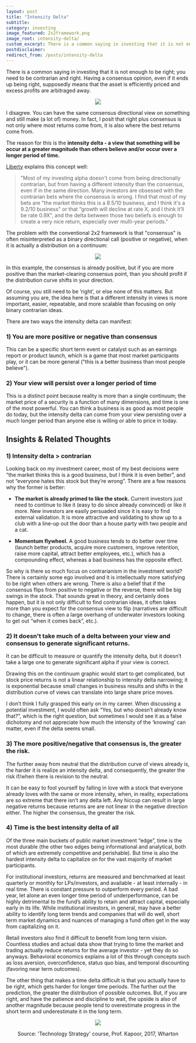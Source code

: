 ```yaml
---
layout: post
title: "Intensity Delta"
subtitle: 
category: investing
image_featured: 2x2framework.png
image_root: intensity-delta/
custom_excerpt: There is a common saying in investing that it is not enough to be right; you need to be contrarian and right. Having a consensus opinion, even if it ends up being right, supposedly means that the asset is efficiently priced and excess profits are arbitraged away.
postdisclaimer: 
redirect_from: /posts/intensity-delta
---
```


There is a common saying in investing that it is not enough to be right; you need to be contrarian and right. Having a consensus opinion, even if it ends up being right, supposedly means that the asset is efficiently priced and excess profits are arbitraged away.

<!--more-->

<center>
<img class="img100" src="{{ site.imageurl }}{{ page.image_root }}2x2framework.png"/>
</center>

I disagree. You can have the same consensus directional view on something and still make (a lot of) money. In fact, I posit that right plus consensus is not only where most returns come from, it is also where the best returns come from.

The reason for this is the **intensity delta - a view that something will be occur at a greater magnitude than others believe and/or occur over a longer period of time.**

[Liberty](https://www.libertyrpf.com/p/173-amazon-hiring-everyone-crowdstrike) explains this concept well:

> "Most of my investing alpha doesn't come from being directionally contrarian, but from having a different intensity than the consensus, even if in the same direction. Many investors are obsessed with the contrarian bets where the consensus is wrong. I find that most of my bets are "the market thinks this is a 8.5/10 business, and I think it's a 9.2/10 business" or that “growth will decline at rate X, and I think it’ll be rate 0.9X”, and the delta between those two beliefs is enough to create a very nice return, especially over multi-year periods."

The problem with the conventional 2x2 framework is that "consensus" is often misinterpreted as a binary directional call (positive or negative), when it is actually a distribution on a continuum:

<center>
<img class="img100" src="{{ site.imageurl }}{{ page.image_root }}continuum.png"/>
</center>

In this example, the consensus is already positive, but if you are more positive than the market-clearing consensus point, than you should profit if the distribution curve shifts in your direction.

Of course, you still need to be ‘right’, or else none of this matters. But assuming you are, the idea here is that a different intensity in views is more important, easier, repeatable, and more scalable than focusing on only binary contrarian ideas.

There are two ways the intensity delta can manifest:

### 1) You are more positive or negative than consensus

This can be a specific short term event or catalyst such as an earnings report or product launch, which is a game that most market participants play, or it can be more general ("this is a better business than most people believe").

### 2) Your view will persist over a longer period of time

This is a distinct point because reality is more than a single continuum; the market price of a security is a function of many dimensions, and time is one of the most powerful. You can think a business is as good as most people do today, but the intensity delta can come from your view persisting over a much longer period than anyone else is willing or able to price in today.

## Insights & Related Thoughts

### 1) Intensity delta > contrarian

Looking back on my investment career, most of my best decisions were “the market thinks this is a good business, but I think it is even better”, and not “everyone hates this stock but they’re wrong”. There are a few reasons why the former is better:

* **The market is already primed to like the stock.** Current investors just need to continue to like it (easy to do since already convinced) or like it more. New investors are easily persuaded since it is easy to find external validation. It is more attractive and validating to show up to a club with a line-up out the door than a house party with two people and a cat.

* **Momentum flywheel.** A good business tends to do better over time (launch better products, acquire more customers, improve retention, raise more capital, attract better employees, etc.), which has a compounding effect, whereas a bad business has the opposite effect.

So why is there so much focus on contrarianism in the investment world? There is certainly some ego involved and it is intellectually more satisfying to be right when others are wrong. There is also a belief that if the consensus flips from positive to negative or the reverse, there will be big swings in the stock. That sounds great in theory, and certainly does happen, but it is not only difficult to find contrarian ideas, it often takes more than you expect for the consensus view to flip (narratives are difficult to change, there is often a large overhang of underwater investors looking to get out “when it comes back”, etc.).

### 2) It doesn't take much of a delta between your view and consensus to generate significant returns.

It can be difficult to measure or quantify the intensity delta, but it doesn’t take a large one to generate significant alpha if your view is correct.

Drawing this on the continuum graphic would start to get complicated, but stock price returns is not a linear relationship to intensity delta narrowing; it is exponential because small changes in business results and shifts in the distribution curve of views can translate into large share price moves.

I don’t think I fully grasped this early on in my career. When discussing a potential investment, I would often ask “Yes, but who doesn’t already know that?”, which is the right question, but sometimes I would see it as a false dichotomy and not appreciate how much the intensity of the ‘knowing’ can matter, even if the delta seems small.

### 3) The more positive/negative that consensus is, the greater the risk.

The further away from neutral that the distribution curve of views already is, the harder it is realize an intensity delta, and consequently, the greater the risk if/when there is revision to the neutral.

It can be easy to fool yourself by falling in love with a stock that everyone already loves with the same or more intensity, when, in reality, expectations are so extreme that there isn’t any delta left. Any hiccup can result in large negative returns because returns are are not linear in the negative direction either. The higher the consensus, the greater the risk.

### 4) Time is the best intensity delta of all

Of the three main buckets of public market investment “edge”, time is the most durable (the other two edges being informational and analytical, both of which are extremely competitive and perishable). But time is also the hardest intensity delta to capitalize on for the vast majority of market participants.

For institutional investors, returns are measured and benchmarked at least quarterly or monthly for LPs/investors, and available - at least internally - in real time. There is constant pressure to outperform every period. A bad year, let alone an even longer time period of underperformance, can be highly detrimental to the fund’s ability to retain and attract capital, especially early in its life. While institutional investors, in general, may have a better ability to identify long term trends and companies that will do well, short term market dynamics and nuances of managing a fund often get in the way from capitalizing on it.

Retail investors also find it difficult to benefit from long term vision. Countless studies and actual data show that trying to time the market and trading actually reduce returns for the average investor - yet they do so anyways. Behavioral economics explains a lot of this through concepts such as loss aversion, overconfidence, status quo bias, and temporal discounting (favoring near term outcomes).

The other thing that makes a time delta difficult is that you actually have to be right, which gets harder for longer time periods. The further out the prediction, the greater the distribution of possible outcomes. But, if you are right, and have the patience and discipline to wait, the upside is also of another magnitude because people tend to overestimate progress in the short term and underestimate it in the long term.

<div class="images">
  <center>
  <img class="img100" src="{{ site.imageurl }}{{ page.image_root }}outcome_vs_time.png"/>
  <p>Source: 'Technology Strategy' course, Prof. Kapoor, 2017, Wharton</p>
  </center>
</div>